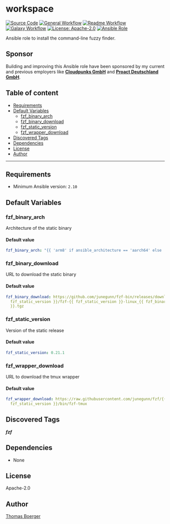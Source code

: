 # workspace

[![Source Code](https://img.shields.io/badge/github-source%20code-blue?logo=github&logoColor=white)](https://github.com/rolehippie/fzf)
[![General Workflow](https://github.com/rolehippie/fzf/actions/workflows/general.yml/badge.svg)](https://github.com/rolehippie/fzf/actions/workflows/general.yml)
[![Readme Workflow](https://github.com/rolehippie/fzf/actions/workflows/docs.yml/badge.svg)](https://github.com/rolehippie/fzf/actions/workflows/docs.yml)
[![Galaxy Workflow](https://github.com/rolehippie/fzf/actions/workflows/galaxy.yml/badge.svg)](https://github.com/rolehippie/fzf/actions/workflows/galaxy.yml)
[![License: Apache-2.0](https://img.shields.io/github/license/rolehippie/fzf)](https://github.com/rolehippie/fzf/blob/master/LICENSE)
[![Ansible Role](https://img.shields.io/badge/role-rolehippie.fzf-blue)](https://galaxy.ansible.com/rolehippie/fzf)

Ansible role to install the command-line fuzzy finder.

## Sponsor

Building and improving this Ansible role have been sponsored by my current and previous employers like **[Cloudpunks GmbH](https://cloudpunks.de)** and **[Proact Deutschland GmbH](https://www.proact.eu)**.

## Table of content

- [Requirements](#requirements)
- [Default Variables](#default-variables)
  - [fzf_binary_arch](#fzf_binary_arch)
  - [fzf_binary_download](#fzf_binary_download)
  - [fzf_static_version](#fzf_static_version)
  - [fzf_wrapper_download](#fzf_wrapper_download)
- [Discovered Tags](#discovered-tags)
- [Dependencies](#dependencies)
- [License](#license)
- [Author](#author)

---

## Requirements

- Minimum Ansible version: `2.10`

## Default Variables

### fzf_binary_arch

Architecture of the static binary

#### Default value

```YAML
fzf_binary_arch: "{{ 'arm8' if ansible_architecture == 'aarch64' else 'amd64' }}"
```

### fzf_binary_download

URL to download the static binary

#### Default value

```YAML
fzf_binary_download: https://github.com/junegunn/fzf-bin/releases/download/{{ 
  fzf_static_version }}/fzf-{{ fzf_static_version }}-linux_{{ fzf_binary_arch 
  }}.tgz
```

### fzf_static_version

Version of the static release

#### Default value

```YAML
fzf_static_version: 0.21.1
```

### fzf_wrapper_download

URL to download the tmux wrapper

#### Default value

```YAML
fzf_wrapper_download: https://raw.githubusercontent.com/junegunn/fzf/{{ 
  fzf_static_version }}/bin/fzf-tmux
```

## Discovered Tags

**_fzf_**

## Dependencies

- None

## License

Apache-2.0

## Author

[Thomas Boerger](https://github.com/tboerger)
